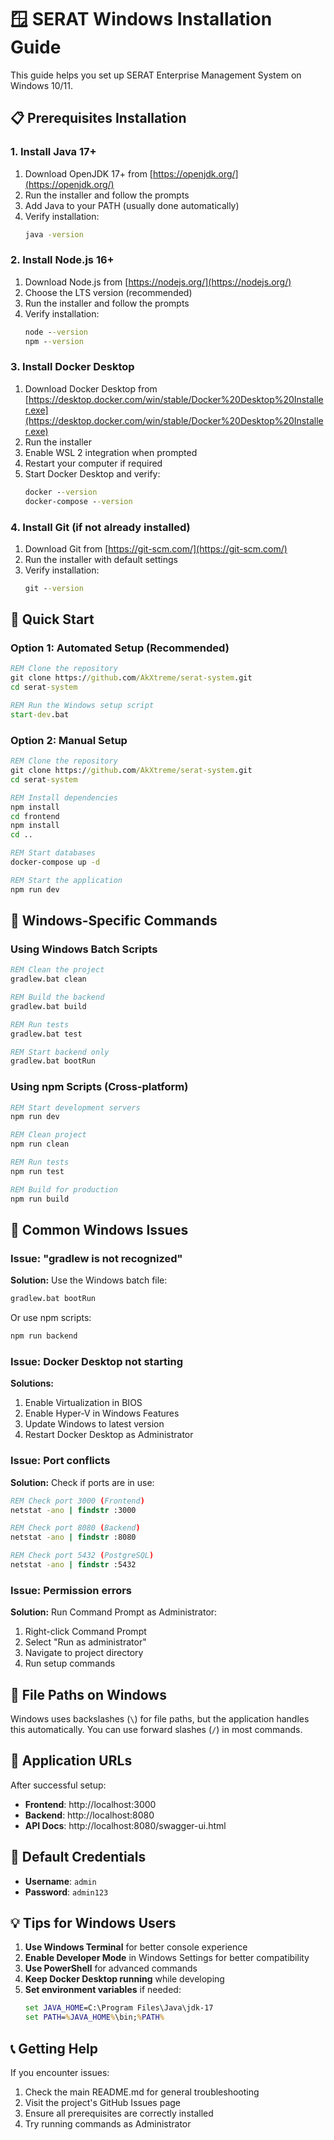 # 🪟 SERAT Windows Installation Guide

This guide helps you set up SERAT Enterprise Management System on Windows 10/11.

## 📋 Prerequisites Installation

### 1. Install Java 17+
1. Download OpenJDK 17+ from [https://openjdk.org/](https://openjdk.org/)
2. Run the installer and follow the prompts
3. Add Java to your PATH (usually done automatically)
4. Verify installation:
   ```cmd
   java -version
   ```

### 2. Install Node.js 16+
1. Download Node.js from [https://nodejs.org/](https://nodejs.org/)
2. Choose the LTS version (recommended)
3. Run the installer and follow the prompts
4. Verify installation:
   ```cmd
   node --version
   npm --version
   ```

### 3. Install Docker Desktop
1. Download Docker Desktop from [https://desktop.docker.com/win/stable/Docker%20Desktop%20Installer.exe](https://desktop.docker.com/win/stable/Docker%20Desktop%20Installer.exe)
2. Run the installer
3. Enable WSL 2 integration when prompted
4. Restart your computer if required
5. Start Docker Desktop and verify:
   ```cmd
   docker --version
   docker-compose --version
   ```

### 4. Install Git (if not already installed)
1. Download Git from [https://git-scm.com/](https://git-scm.com/)
2. Run the installer with default settings
3. Verify installation:
   ```cmd
   git --version
   ```

## 🚀 Quick Start

### Option 1: Automated Setup (Recommended)
```cmd
REM Clone the repository
git clone https://github.com/AkXtreme/serat-system.git
cd serat-system

REM Run the Windows setup script
start-dev.bat
```

### Option 2: Manual Setup
```cmd
REM Clone the repository
git clone https://github.com/AkXtreme/serat-system.git
cd serat-system

REM Install dependencies
npm install
cd frontend
npm install
cd ..

REM Start databases
docker-compose up -d

REM Start the application
npm run dev
```

## 🔧 Windows-Specific Commands

### Using Windows Batch Scripts
```cmd
REM Clean the project
gradlew.bat clean

REM Build the backend
gradlew.bat build

REM Run tests
gradlew.bat test

REM Start backend only
gradlew.bat bootRun
```

### Using npm Scripts (Cross-platform)
```cmd
REM Start development servers
npm run dev

REM Clean project
npm run clean

REM Run tests
npm run test

REM Build for production
npm run build
```

## 🐛 Common Windows Issues

### Issue: "gradlew is not recognized"
**Solution:** Use the Windows batch file:
```cmd
gradlew.bat bootRun
```
Or use npm scripts:
```cmd
npm run backend
```

### Issue: Docker Desktop not starting
**Solutions:**
1. Enable Virtualization in BIOS
2. Enable Hyper-V in Windows Features
3. Update Windows to latest version
4. Restart Docker Desktop as Administrator

### Issue: Port conflicts
**Solution:** Check if ports are in use:
```cmd
REM Check port 3000 (Frontend)
netstat -ano | findstr :3000

REM Check port 8080 (Backend)
netstat -ano | findstr :8080

REM Check port 5432 (PostgreSQL)
netstat -ano | findstr :5432
```

### Issue: Permission errors
**Solution:** Run Command Prompt as Administrator:
1. Right-click Command Prompt
2. Select "Run as administrator"
3. Navigate to project directory
4. Run setup commands

## 📁 File Paths on Windows

Windows uses backslashes (`\`) for file paths, but the application handles this automatically. You can use forward slashes (`/`) in most commands.

## 🎯 Application URLs

After successful setup:
- **Frontend**: http://localhost:3000
- **Backend**: http://localhost:8080
- **API Docs**: http://localhost:8080/swagger-ui.html

## 🔐 Default Credentials

- **Username**: `admin`
- **Password**: `admin123`

## 💡 Tips for Windows Users

1. **Use Windows Terminal** for better console experience
2. **Enable Developer Mode** in Windows Settings for better compatibility
3. **Use PowerShell** for advanced commands
4. **Keep Docker Desktop running** while developing
5. **Set environment variables** if needed:
   ```cmd
   set JAVA_HOME=C:\Program Files\Java\jdk-17
   set PATH=%JAVA_HOME%\bin;%PATH%
   ```

## 📞 Getting Help

If you encounter issues:
1. Check the main README.md for general troubleshooting
2. Visit the project's GitHub Issues page
3. Ensure all prerequisites are correctly installed
4. Try running commands as Administrator
